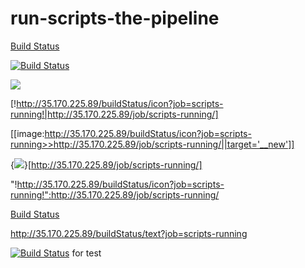 # run-scripts-the-pipeline
[Build Status](http://35.170.225.89/buildStatus/icon?job=scripts-running "http://35.170.225.89/job/scripts-running/")


[![Build Status](http://35.170.225.89/buildStatus/icon?job=scripts-running)](http://35.170.225.89/job/scripts-running/)


<a href='http://35.170.225.89/job/scripts-running/'><img src='http://35.170.225.89/buildStatus/icon?job=scripts-running'></a>


[!http://35.170.225.89/buildStatus/icon?job=scripts-running!|http://35.170.225.89/job/scripts-running/]


[[image:http://35.170.225.89/buildStatus/icon?job=scripts-running>>http://35.170.225.89/job/scripts-running/||target='__new']]


{<img src='http://35.170.225.89/buildStatus/icon?job=scripts-running'/>}[http://35.170.225.89/job/scripts-running/]



"!http://35.170.225.89/buildStatus/icon?job=scripts-running!":http://35.170.225.89/job/scripts-running/


[Build Status](http://35.170.225.89/buildStatus/icon?job=scripts-running "http://35.170.225.89/job/scripts-running/")


http://35.170.225.89/buildStatus/text?job=scripts-running



[![Build Status](http://35.170.225.89/job/scripts-running/badge/icon)](http://35.170.225.89/job/scripts-running/)
for test

